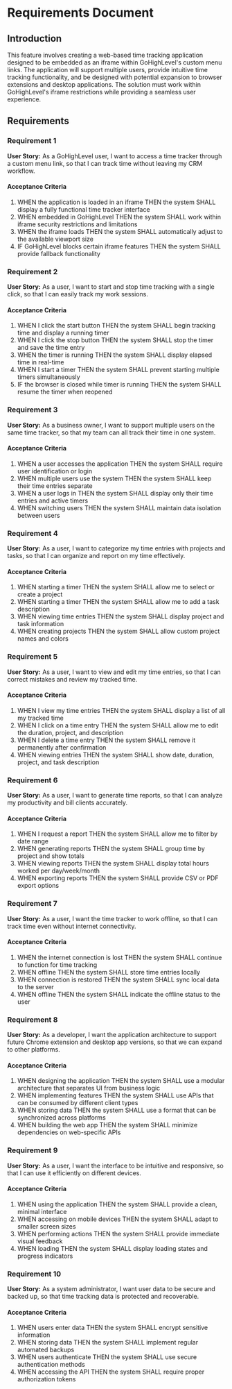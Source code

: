# Requirements Document

## Introduction

This feature involves creating a web-based time tracking application designed to be embedded as an iframe within GoHighLevel's custom menu links. The application will support multiple users, provide intuitive time tracking functionality, and be designed with potential expansion to browser extensions and desktop applications. The solution must work within GoHighLevel's iframe restrictions while providing a seamless user experience.

## Requirements

### Requirement 1

**User Story:** As a GoHighLevel user, I want to access a time tracker through a custom menu link, so that I can track time without leaving my CRM workflow.

#### Acceptance Criteria

1. WHEN the application is loaded in an iframe THEN the system SHALL display a fully functional time tracker interface
2. WHEN embedded in GoHighLevel THEN the system SHALL work within iframe security restrictions and limitations
3. WHEN the iframe loads THEN the system SHALL automatically adjust to the available viewport size
4. IF GoHighLevel blocks certain iframe features THEN the system SHALL provide fallback functionality

### Requirement 2

**User Story:** As a user, I want to start and stop time tracking with a single click, so that I can easily track my work sessions.

#### Acceptance Criteria

1. WHEN I click the start button THEN the system SHALL begin tracking time and display a running timer
2. WHEN I click the stop button THEN the system SHALL stop the timer and save the time entry
3. WHEN the timer is running THEN the system SHALL display elapsed time in real-time
4. WHEN I start a timer THEN the system SHALL prevent starting multiple timers simultaneously
5. IF the browser is closed while timer is running THEN the system SHALL resume the timer when reopened

### Requirement 3

**User Story:** As a business owner, I want to support multiple users on the same time tracker, so that my team can all track their time in one system.

#### Acceptance Criteria

1. WHEN a user accesses the application THEN the system SHALL require user identification or login
2. WHEN multiple users use the system THEN the system SHALL keep their time entries separate
3. WHEN a user logs in THEN the system SHALL display only their time entries and active timers
4. WHEN switching users THEN the system SHALL maintain data isolation between users

### Requirement 4

**User Story:** As a user, I want to categorize my time entries with projects and tasks, so that I can organize and report on my time effectively.

#### Acceptance Criteria

1. WHEN starting a timer THEN the system SHALL allow me to select or create a project
2. WHEN starting a timer THEN the system SHALL allow me to add a task description
3. WHEN viewing time entries THEN the system SHALL display project and task information
4. WHEN creating projects THEN the system SHALL allow custom project names and colors

### Requirement 5

**User Story:** As a user, I want to view and edit my time entries, so that I can correct mistakes and review my tracked time.

#### Acceptance Criteria

1. WHEN I view my time entries THEN the system SHALL display a list of all my tracked time
2. WHEN I click on a time entry THEN the system SHALL allow me to edit the duration, project, and description
3. WHEN I delete a time entry THEN the system SHALL remove it permanently after confirmation
4. WHEN viewing entries THEN the system SHALL show date, duration, project, and task description

### Requirement 6

**User Story:** As a user, I want to generate time reports, so that I can analyze my productivity and bill clients accurately.

#### Acceptance Criteria

1. WHEN I request a report THEN the system SHALL allow me to filter by date range
2. WHEN generating reports THEN the system SHALL group time by project and show totals
3. WHEN viewing reports THEN the system SHALL display total hours worked per day/week/month
4. WHEN exporting reports THEN the system SHALL provide CSV or PDF export options

### Requirement 7

**User Story:** As a user, I want the time tracker to work offline, so that I can track time even without internet connectivity.

#### Acceptance Criteria

1. WHEN the internet connection is lost THEN the system SHALL continue to function for time tracking
2. WHEN offline THEN the system SHALL store time entries locally
3. WHEN connection is restored THEN the system SHALL sync local data to the server
4. WHEN offline THEN the system SHALL indicate the offline status to the user

### Requirement 8

**User Story:** As a developer, I want the application architecture to support future Chrome extension and desktop app versions, so that we can expand to other platforms.

#### Acceptance Criteria

1. WHEN designing the application THEN the system SHALL use a modular architecture that separates UI from business logic
2. WHEN implementing features THEN the system SHALL use APIs that can be consumed by different client types
3. WHEN storing data THEN the system SHALL use a format that can be synchronized across platforms
4. WHEN building the web app THEN the system SHALL minimize dependencies on web-specific APIs

### Requirement 9

**User Story:** As a user, I want the interface to be intuitive and responsive, so that I can use it efficiently on different devices.

#### Acceptance Criteria

1. WHEN using the application THEN the system SHALL provide a clean, minimal interface
2. WHEN accessing on mobile devices THEN the system SHALL adapt to smaller screen sizes
3. WHEN performing actions THEN the system SHALL provide immediate visual feedback
4. WHEN loading THEN the system SHALL display loading states and progress indicators

### Requirement 10

**User Story:** As a system administrator, I want user data to be secure and backed up, so that time tracking data is protected and recoverable.

#### Acceptance Criteria

1. WHEN users enter data THEN the system SHALL encrypt sensitive information
2. WHEN storing data THEN the system SHALL implement regular automated backups
3. WHEN users authenticate THEN the system SHALL use secure authentication methods
4. WHEN accessing the API THEN the system SHALL require proper authorization tokens